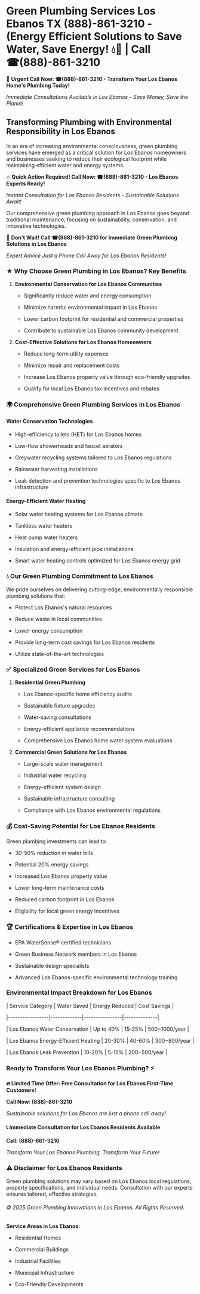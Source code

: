 # Green Plumbing Services Los Ebanos TX (888)-861-3210 - (Energy Efficient Solutions to Save Water, Save Energy! 💧🌿 | Call ☎(888)-861-3210

🚨 **Urgent Call Now: ☎(888)-861-3210 - Transform Your Los Ebanos Home's Plumbing Today!**
*Immediate Consultations Available in Los Ebanos - Save Money, Save the Planet!*

## Transforming Plumbing with Environmental Responsibility in Los Ebanos

In an era of increasing environmental consciousness, green plumbing services have emerged as a critical solution for Los Ebanos homeowners and businesses seeking to reduce their ecological footprint while maintaining efficient water and energy systems. 

🔥 **Quick Action Required! Call Now: ☎(888)-861-3210 - Los Ebanos Experts Ready!**
*Instant Consultation for Los Ebanos Residents - Sustainable Solutions Await!*

Our comprehensive green plumbing approach in Los Ebanos goes beyond traditional maintenance, focusing on sustainability, conservation, and innovative technologies.

🚨 **Don't Wait! Call ☎(888)-861-3210 for Immediate Green Plumbing Solutions in Los Ebanos**
*Expert Advice Just a Phone Call Away for Los Ebanos Residents!*

### ★ Why Choose Green Plumbing in Los Ebanos? Key Benefits

1. **Environmental Conservation for Los Ebanos Communities** 
   - Significantly reduce water and energy consumption
   - Minimize harmful environmental impact in Los Ebanos
   - Lower carbon footprint for residential and commercial properties
   - Contribute to sustainable Los Ebanos community development

2. **Cost-Effective Solutions for Los Ebanos Homeowners** 
   - Reduce long-term utility expenses
   - Minimize repair and replacement costs
   - Increase Los Ebanos property value through eco-friendly upgrades
   - Qualify for local Los Ebanos tax incentives and rebates

### 🌍 Comprehensive Green Plumbing Services in Los Ebanos

#### Water Conservation Technologies
- High-efficiency toilets (HET) for Los Ebanos homes
- Low-flow showerheads and faucet aerators
- Greywater recycling systems tailored to Los Ebanos regulations
- Rainwater harvesting installations
- Leak detection and prevention technologies specific to Los Ebanos infrastructure

#### Energy-Efficient Water Heating
- Solar water heating systems for Los Ebanos climate
- Tankless water heaters
- Heat pump water heaters
- Insulation and energy-efficient pipe installations
- Smart water heating controls optimized for Los Ebanos energy grid

### 💧 Our Green Plumbing Commitment to Los Ebanos

We pride ourselves on delivering cutting-edge, environmentally responsible plumbing solutions that:
- Protect Los Ebanos's natural resources
- Reduce waste in local communities
- Lower energy consumption
- Provide long-term cost savings for Los Ebanos residents
- Utilize state-of-the-art technologies

### ✅ Specialized Green Services for Los Ebanos

1. **Residential Green Plumbing**
   - Los Ebanos-specific home efficiency audits
   - Sustainable fixture upgrades
   - Water-saving consultations
   - Energy-efficient appliance recommendations
   - Comprehensive Los Ebanos home water system evaluations

2. **Commercial Green Solutions for Los Ebanos**
   - Large-scale water management
   - Industrial water recycling
   - Energy-efficient system design
   - Sustainable infrastructure consulting
   - Compliance with Los Ebanos environmental regulations

### 💰 Cost-Saving Potential for Los Ebanos Residents

Green plumbing investments can lead to:
- 30-50% reduction in water bills
- Potential 20% energy savings
- Increased Los Ebanos property value
- Lower long-term maintenance costs
- Reduced carbon footprint in Los Ebanos
- Eligibility for local green energy incentives

### 🏆 Certifications & Expertise in Los Ebanos

- EPA WaterSense® certified technicians
- Green Business Network members in Los Ebanos
- Sustainable design specialists
- Advanced Los Ebanos-specific environmental technology training

### Environmental Impact Breakdown for Los Ebanos

| Service Category | Water Saved | Energy Reduced | Cost Savings |
|-----------------|-------------|----------------|--------------|
| Los Ebanos Water Conservation | Up to 40% | 15-25% | $500-$1000/year |
| Los Ebanos Energy-Efficient Heating | 20-30% | 40-60% | $300-$800/year |
| Los Ebanos Leak Prevention | 10-20% | 5-15% | $200-$500/year |

### Ready to Transform Your Los Ebanos Plumbing? ⚡

**🔥 Limited Time Offer: Free Consultation for Los Ebanos First-Time Customers!**

**Call Now: (888)-861-3210**
*Sustainable solutions for Los Ebanos are just a phone call away!*

#### 📞 Immediate Consultation for Los Ebanos Residents Available

**Call: (888)-861-3210**
*Transform Your Los Ebanos Plumbing, Transform Your Future!*

### ⚠️ Disclaimer for Los Ebanos Residents

Green plumbing solutions may vary based on Los Ebanos local regulations, property specifications, and individual needs. Consultation with our experts ensures tailored, effective strategies.

###### © 2025 Green Plumbing Innovations in Los Ebanos. All Rights Reserved.

**Service Areas in Los Ebanos:** 
- Residential Homes
- Commercial Buildings
- Industrial Facilities
- Municipal Infrastructure
- Eco-Friendly Developments